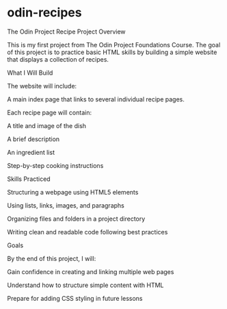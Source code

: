 # odin-recipes
The Odin Project Recipe Project
Overview

This is my first project from The Odin Project Foundations Course. The goal of this project is to practice basic HTML skills by building a simple website that displays a collection of recipes.

What I Will Build

The website will include:

A main index page that links to several individual recipe pages.

Each recipe page will contain:

A title and image of the dish

A brief description

An ingredient list

Step-by-step cooking instructions

Skills Practiced

Structuring a webpage using HTML5 elements

Using lists, links, images, and paragraphs

Organizing files and folders in a project directory

Writing clean and readable code following best practices

Goals

By the end of this project, I will:

Gain confidence in creating and linking multiple web pages

Understand how to structure simple content with HTML

Prepare for adding CSS styling in future lessons